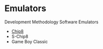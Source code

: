 Emulators
=========

Development Methodology Software Emulators

* [Chip8](https://github.com/vicboma1/emulators/tree/master/chip8)
* S-Chip8
* Game Boy Classic